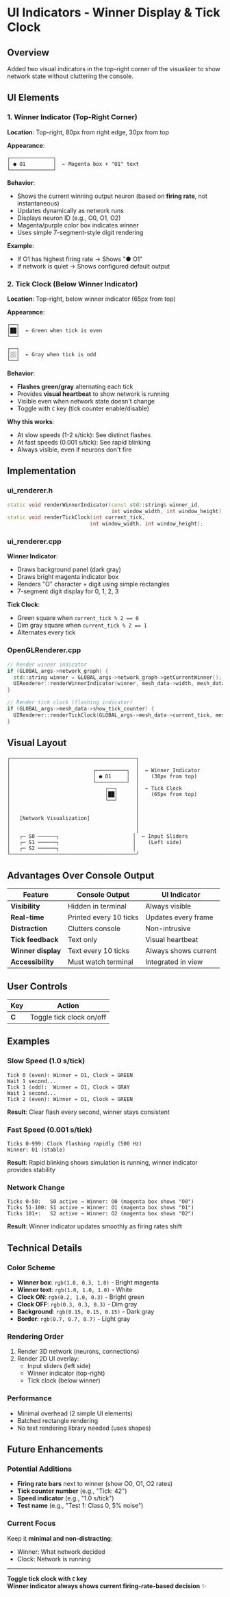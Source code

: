 # UI Indicators - Winner Display & Tick Clock

## Overview

Added two visual indicators in the top-right corner of the visualizer to show network state without cluttering the console.

## UI Elements

### 1. Winner Indicator (Top-Right Corner)

**Location**: Top-right, 80px from right edge, 30px from top

**Appearance**:
```
┌──────────────┐
│ ● O1         │  ← Magenta box + "O1" text
└──────────────┘
```

**Behavior**:
- Shows the current winning output neuron (based on **firing rate**, not instantaneous)
- Updates dynamically as network runs
- Displays neuron ID (e.g., O0, O1, O2)
- Magenta/purple color box indicates winner
- Uses simple 7-segment-style digit rendering

**Example**:
- If O1 has highest firing rate → Shows "● O1"
- If network is quiet → Shows configured default output

### 2. Tick Clock (Below Winner Indicator)

**Location**: Top-right, below winner indicator (65px from top)

**Appearance**:
```
┌──┐
│██│  ← Green when tick is even
└──┘

┌──┐
│░░│  ← Gray when tick is odd
└──┘
```

**Behavior**:
- **Flashes green/gray** alternating each tick
- Provides **visual heartbeat** to show network is running
- Visible even when network state doesn't change
- Toggle with `C` key (tick counter enable/disable)

**Why this works**:
- At slow speeds (1-2 s/tick): See distinct flashes
- At fast speeds (0.001 s/tick): See rapid blinking
- Always visible, even if neurons don't fire

## Implementation

### ui_renderer.h
```cpp
static void renderWinnerIndicator(const std::string& winner_id, 
                                  int window_width, int window_height);
static void renderTickClock(int current_tick, 
                           int window_width, int window_height);
```

### ui_renderer.cpp

**Winner Indicator**:
- Draws background panel (dark gray)
- Draws bright magenta indicator box
- Renders "O" character + digit using simple rectangles
- 7-segment digit display for 0, 1, 2, 3

**Tick Clock**:
- Green square when `current_tick % 2 == 0`
- Dim gray square when `current_tick % 2 == 1`
- Alternates every tick

### OpenGLRenderer.cpp
```cpp
// Render winner indicator
if (GLOBAL_args->network_graph) {
  std::string winner = GLOBAL_args->network_graph->getCurrentWinner();
  UIRenderer::renderWinnerIndicator(winner, mesh_data->width, mesh_data->height);
}

// Render tick clock (flashing indicator)
if (GLOBAL_args->mesh_data->show_tick_counter) {
  UIRenderer::renderTickClock(GLOBAL_args->mesh_data->current_tick, mesh_data->width, mesh_data->height);
}
```

## Visual Layout

```
┌─────────────────────────────────────────┐
│                                         │
│                           ┌──────────┐  │  ← Winner Indicator
│                           │ ● O1     │  │    (30px from top)
│                           └──────────┘  │
│                               ┌──┐      │  ← Tick Clock
│                               │██│      │    (65px from top)
│                               └──┘      │
│                                         │
│                                         │
│   [Network Visualization]               │
│                                         │
│                                         │
│   ┌─ S0 ──────┐                        │  ← Input Sliders
│   ┌─ S1 ──────┐                        │    (Left side)
│   ┌─ S2 ──────┐                        │
└─────────────────────────────────────────┘
```

## Advantages Over Console Output

| Feature | Console Output | UI Indicator |
|---------|---------------|--------------|
| **Visibility** | Hidden in terminal | Always visible |
| **Real-time** | Printed every 10 ticks | Updates every frame |
| **Distraction** | Clutters console | Non-intrusive |
| **Tick feedback** | Text only | Visual heartbeat |
| **Winner display** | Text every 10 ticks | Always shows current |
| **Accessibility** | Must watch terminal | Integrated in view |

## User Controls

| Key | Action |
|-----|--------|
| **C** | Toggle tick clock on/off |

## Examples

### Slow Speed (1.0 s/tick)
```
Tick 0 (even): Winner = O1, Clock = GREEN
Wait 1 second...
Tick 1 (odd):  Winner = O1, Clock = GRAY
Wait 1 second...
Tick 2 (even): Winner = O1, Clock = GREEN
```
**Result**: Clear flash every second, winner stays consistent

### Fast Speed (0.001 s/tick)
```
Ticks 0-999: Clock flashing rapidly (500 Hz)
Winner: O1 (stable)
```
**Result**: Rapid blinking shows simulation is running, winner indicator provides stability

### Network Change
```
Ticks 0-50:   S0 active → Winner: O0 (magenta box shows "O0")
Ticks 51-100: S1 active → Winner: O1 (magenta box shows "O1")
Ticks 101+:   S2 active → Winner: O2 (magenta box shows "O2")
```
**Result**: Winner indicator updates smoothly as firing rates shift

## Technical Details

### Color Scheme
- **Winner box**: `rgb(1.0, 0.3, 1.0)` - Bright magenta
- **Winner text**: `rgb(1.0, 1.0, 1.0)` - White
- **Clock ON**: `rgb(0.2, 1.0, 0.3)` - Bright green
- **Clock OFF**: `rgb(0.3, 0.3, 0.3)` - Dim gray
- **Background**: `rgb(0.15, 0.15, 0.15)` - Dark gray
- **Border**: `rgb(0.7, 0.7, 0.7)` - Light gray

### Rendering Order
1. Render 3D network (neurons, connections)
2. Render 2D UI overlay:
   - Input sliders (left side)
   - Winner indicator (top-right)
   - Tick clock (below winner)

### Performance
- Minimal overhead (2 simple UI elements)
- Batched rectangle rendering
- No text rendering library needed (uses shapes)

## Future Enhancements

### Potential Additions
- **Firing rate bars** next to winner (show O0, O1, O2 rates)
- **Tick counter number** (e.g., "Tick: 42")
- **Speed indicator** (e.g., "1.0 s/tick")
- **Test name** (e.g., "Test 1: Class 0, 5% noise")

### Current Focus
Keep it **minimal and non-distracting**:
- Winner: What network decided
- Clock: Network is running

---

**Toggle tick clock with `C` key**  
**Winner indicator always shows current firing-rate-based decision** ✨
